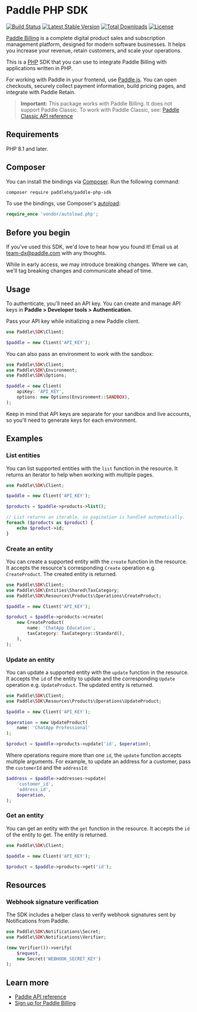 # Paddle PHP SDK

[![Build Status](https://github.com/PaddleHQ/paddle-php-sdk/actions/workflows/ci.yml/badge.svg?branch=main)](https://github.com/PaddleHQ/paddle-php-sdk/actions/?query=branch%3Amain)
[![Latest Stable Version](http://poser.pugx.org/paddlehq/paddle-php-sdk/v)](https://packagist.org/packages/paddlehq/paddle-php-sdk)
[![Total Downloads](http://poser.pugx.org/paddlehq/paddle-php-sdk/downloads)](https://packagist.org/packages/paddlehq/paddle-php-sdk)
[![License](http://poser.pugx.org/paddlehq/paddle-php-sdk/license)](https://packagist.org/packages/paddlehq/paddle-php-sdk)

[Paddle Billing](https://www.paddle.com/billing?utm_source=dx&utm_medium=paddle-php-sdk) is a complete digital product sales and subscription management platform, designed for modern software businesses. It helps you increase your revenue, retain customers, and scale your operations.

This is a [PHP](https://www.php.net/) SDK that you can use to integrate Paddle Billing with applications written in PHP.

For working with Paddle in your frontend, use [Paddle.js](https://developer.paddle.com/paddlejs/overview?utm_source=dx&utm_medium=paddle-php-sdk). You can open checkouts, securely collect payment information, build pricing pages, and integrate with Paddle Retain.

> **Important:** This package works with Paddle Billing. It does not support Paddle Classic. To work with Paddle Classic, see: [Paddle Classic API reference](https://developer.paddle.com/classic/api-reference/1384a288aca7a-api-reference?utm_source=dx&utm_medium=paddle-php-sdk)

## Requirements

PHP 8.1 and later.

## Composer

You can install the bindings via [Composer](http://getcomposer.org/). Run the following command:

```bash
composer require paddlehq/paddle-php-sdk
```

To use the bindings, use Composer's [autoload](https://getcomposer.org/doc/01-basic-usage.md#autoloading):

```php
require_once 'vendor/autoload.php';
```

## Before you begin

If you've used this SDK, we'd love to hear how you found it! Email us at [team-dx@paddle.com](mailto:team-dx@paddle.com) with any thoughts.

While in early access, we may introduce breaking changes. Where we can, we'll tag breaking changes and communicate ahead of time.

## Usage

To authenticate, you'll need an API key. You can create and manage API keys in **Paddle > Developer tools > Authentication**.

Pass your API key while initializing a new Paddle client.

``` php
use Paddle\SDK\Client;

$paddle = new Client('API_KEY');
```

You can also pass an environment to work with the sandbox:

``` php
use Paddle\SDK\Client;
use Paddle\SDK\Environment;
use Paddle\SDK\Options;

$paddle = new Client(
    apiKey: 'API_KEY',
    options: new Options(Environment::SANDBOX),
);
```

Keep in mind that API keys are separate for your sandbox and live accounts, so you'll need to generate keys for each environment.

## Examples

### List entities

You can list supported entities with the `list` function in the resource. It returns an iterator to help when working with multiple pages.

``` php
use Paddle\SDK\Client;

$paddle = new Client('API_KEY');

$products = $paddle->products->list();

// List returns an iterable, so pagination is handled automatically.
foreach ($products as $product) {
    echo $product->id;
}
```

### Create an entity

You can create a supported entity with the `create` function in the resource. It accepts the resource's corresponding `Create` operation e.g. `CreateProduct`. The created entity is returned.

``` php
use Paddle\SDK\Client;
use Paddle\SDK\Entities\Shared\TaxCategory;
use Paddle\SDK\Resources\Products\Operations\CreateProduct;

$paddle = new Client('API_KEY');

$product = $paddle->products->create(
    new CreateProduct(
        name: 'ChatApp Education',
        taxCategory: TaxCategory::Standard(),
    ),
);
```

### Update an entity

You can update a supported entity with the `update` function in the resource. It accepts the `id` of the entity to update and the corresponding `Update` operation e.g. `UpdateProduct`. The updated entity is returned.

``` php
use Paddle\SDK\Client;
use Paddle\SDK\Resources\Products\Operations\UpdateProduct;

$paddle = new Client('API_KEY');

$operation = new UpdateProduct(
    name: 'ChatApp Professional'
);

$product = $paddle->products->update('id', $operation);
```

Where operations require more than one `id`, the `update` function accepts multiple arguments. For example, to update an address for a customer, pass the `customerId` and the `addressId`:

``` php
$address = $paddle->addresses->update(
    'customer_id',
    'address_id',
    $operation,
);
```

### Get an entity

You can get an entity with the `get` function in the resource. It accepts the `id` of the entity to get. The entity is returned.

``` php
use Paddle\SDK\Client;

$paddle = new Client('API_KEY');

$product = $paddle->products->get('id');
```

## Resources

### Webhook signature verification

The SDK includes a helper class to verify webhook signatures sent by Notifications from Paddle.

``` php
use Paddle\SDK\Notifications\Secret;
use Paddle\SDK\Notifications\Verifier;

(new Verifier())->verify(
    $request,
    new Secret('WEBHOOK_SECRET_KEY')
);
```

## Learn more

- [Paddle API reference](https://developer.paddle.com/api-reference/overview?utm_source=dx&utm_medium=paddle-php-sdk)
- [Sign up for Paddle Billing](https://login.paddle.com/signup?utm_source=dx&utm_medium=paddle-php-sdk)
